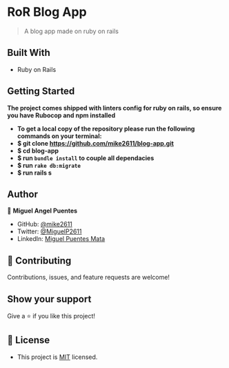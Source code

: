 # RoR Blog App

> A blog app made on ruby on rails

## Built With

- Ruby on Rails

## Getting Started

**The project comes shipped with linters config for ruby on rails, so ensure you have Rubocop and npm installed**

- **To get a local copy of the repository please run the following commands on your terminal:**
- **$ git clone https://github.com/mike2611/blog-app.git**
- **$ cd blog-app**
- **$ run `bundle install` to couple all dependacies**
- **$ run `rake db:migrate`**
- **$ run rails s**


## Author

👤 **Miguel Angel Puentes**
- GitHub: [@mike2611](https://github.com/mike2611)
- Twitter: [@MiguelP2611](https://twitter.com/MiguelP2611)
- LinkedIn: [Miguel Puentes Mata](https://linkedin.com/in/miguel-puentes-mata-90a562139/)

## 🤝 Contributing

Contributions, issues, and feature requests are welcome!

## Show your support

Give a ⭐️ if you like this project!

## 📝 License
- This project is [MIT](./LICENSE) licensed.
